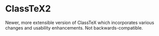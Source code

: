 # ClassTeX2
Newer, more extensible version of ClassTeX which incorporates various changes and usability enhancements.  Not backwards-compatible.
